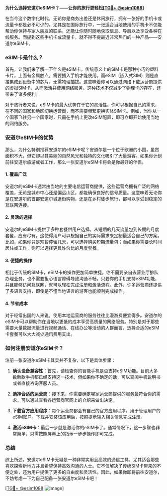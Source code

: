 **为什么选择安道尔eSIM卡？——让你的旅行更轻松[[TG💪+ @esim1088](https://t.me/s/esim1088)]**

在当今这个数字化时代，无论你是商务出差还是休闲旅行，拥有一张好的手机卡或流量卡都是必不可少的。尤其是在国际旅行中，一张适合当地使用的手机卡不仅能帮助你保持与家人朋友的联系，还能让你随时随地获取信息、导航以及享受各种在线服务。而提到这些手机卡或流量卡，就不得不提最近非常热门的一种产品——安道尔eSIM卡。

### eSIM卡是什么？

首先，让我们来了解一下什么是eSIM卡。传统意义上的SIM卡是那种小巧的塑料卡片，上面有金属触点，需要插入手机才能使用。而eSIM（嵌入式SIM）则是直接集成到设备中的芯片，无需物理插拔。这意味着你可以通过网络下载运营商提供的虚拟SIM卡，从而激活并使用网络服务。这种技术不仅减少了物理卡的存在，还带来了诸多便利。

对于旅行者来说，eSIM卡的最大优势在于它的灵活性。你可以根据自己的需求，在不同的国家和地区切换运营商，而不需要频繁更换实体SIM卡。例如，当你从一个国家飞往另一个国家时，只需在手机上更改eSIM配置，即可立即开始使用当地的网络服务。

### 安道尔eSIM卡的优势

那么，为什么特别推荐安道尔的eSIM卡呢？安道尔是一个位于欧洲的小国，虽然面积不大，但它却以其美丽的自然风光和独特的文化吸引了大量游客。如果你计划前往安道尔旅游或者工作，那么一张安道尔eSIM卡将会是你最好的伴侣。

#### 1. **覆盖广泛**
安道尔的eSIM卡通常由当地的主要电信运营商提供，这些运营商拥有广泛的网络覆盖，无论是城市中心还是偏远山区，都能确保良好的信号质量。这意味着无论你是在安道尔的首都安道尔城逛街购物，还是在乡村徒步旅行，都可以享受到稳定的互联网连接。

#### 2. **灵活的选择**
安道尔的eSIM卡提供了多种套餐供用户选择。从短期的几天流量包到长期的月度套餐，应有尽有。这使得用户可以根据自己的实际需求来定制最适合自己的方案。比如，如果你只是短暂停留几天，可以选择购买短期流量包；而如果你需要长时间居住或工作，则可以选择更具性价比的月度套餐。

#### 3. **便捷的操作**
相比于传统的SIM卡，eSIM卡的操作更加简单快捷。你不需要亲自去营业厅排队办理业务，也不需要担心语言障碍导致沟通不畅。只要你的手机支持eSIM功能，并且能够访问互联网，就可以轻松完成注册和激活流程。此外，许多运营商还提供了多语言支持，即使是不懂当地语言的游客也能顺利完成操作。

#### 4. **节省成本**
对于经常出国的人来说，使用本地运营商的服务往往比漫游费便宜得多。安道尔的eSIM卡可以帮助你在当地以更低的成本享受高质量的网络服务。特别是对于那些需要大量数据流量进行视频通话、在线办公等活动的人群而言，选择合适的eSIM卡套餐可以大大减少通讯费用支出。

### 如何注册安道尔eSIM卡？

注册一张安道尔eSIM卡其实并不复杂，以下是具体步骤：

1. **确认设备兼容性**：首先，请检查你的智能手机是否支持eSIM功能。目前大多数新款手机都已经支持这一技术，但如果你不确定的话，可以查阅手机说明书或者直接咨询客服人员。
   
2. **选择合适的运营商**：接下来，你需要确定哪家运营商提供的服务最符合你的需求。可以通过查看各运营商官网上的介绍来做出决定。

3. **下载官方应用程序**：每个运营商都会有自己的官方应用程序，用于管理用户的eSIM账户。下载并安装该应用后，按照提示输入相关信息完成注册。

4. **激活eSIM卡**：最后一步就是激活你的eSIM卡了。通常情况下，这一步骤也非常简单，只需按照屏幕上的指示一步步操作即可完成。

### 总结

综上所述，安道尔eSIM卡无疑是一种非常实用且高效的通信工具，尤其适合那些喜欢探索新地方并且希望保持高效沟通的人士。它不仅解决了传统SIM卡带来的不便之处，还为用户提供了更多的自由度和灵活性。因此，如果你即将前往安道尔，不妨考虑一下为自己配备一张安道尔eSIM卡吧！

[[TG💪+ @esim1088](https://t.me/s/esim1088) ![Image](https://i.postimg.cc/4NQfJmqS/Snipaste-2025-05-13-00-14-12.png)]